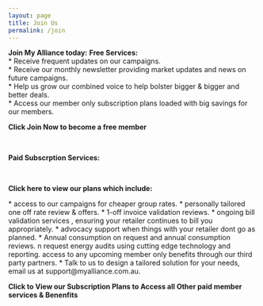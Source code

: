 ```yaml
---
layout: page
title: Join Us
permalink: /join
---
```


<b>Join My Alliance today:</b>
 <b>Free Services:</b></br>
    * Receive frequent updates on our campaigns.</br>
    * Receive our monthly newsletter providing market updates and news on future campaigns.</br>
    * Help us grow our combined voice to help bolster bigger & bigger and better deals.</br>
    * Access our member only subscription plans loaded with big savings for our members.</br>
<p>  </p>


        
<p><b>Click Join Now to become a free member </b></p></br>



<b><p>Paid Subscrption Services:</p></b></br>
<p><b>Click here to view our plans which include:</b></br>

</p>
           * access to our campaigns for cheaper group rates.
           * personally tailored one off rate review & offers.
           * 1-off invoice validation reviews.
           * ongoing bill validation services , ensuring your retailer continues to bill you appropriately.
           * advocacy support when things with your retailer dont go as planned.
           * Annual consumption on request and annual consumption reviews.
           n request energy audits using cutting edge technology and reporting.
            access to any upcoming member only benefits through our third party partners.
           * Talk to us to design a tailored solution for your needs, email us at support@myalliance.com.au.
  

<b><p> Click to View our Subscription Plans to Access all Other paid member services & Benenfits </b></p>















